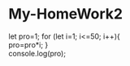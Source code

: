 # My-HomeWork2
let pro=1;
    for (let i=1; i<=50; i++){  
       pro=pro*i; 
    }       
       console.log(pro);